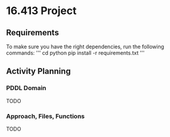 # 16.413 Project

## Requirements
To make sure you have the right dependencies, run the following commands:
'''
cd python
pip install -r requirements.txt
'''

## Activity Planning
### PDDL Domain
TODO

### Approach, Files, Functions
TODO